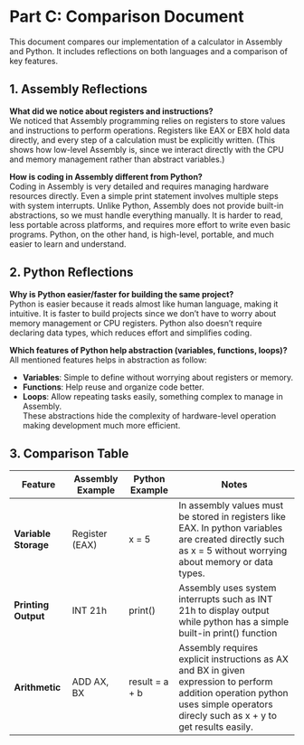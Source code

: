 # Part C: Comparison Document

This document compares our implementation of a calculator in Assembly and Python. It includes reflections on both languages and a comparison of key features.
## 1. Assembly Reflections
**What did we notice about registers and instructions?**  
  We noticed that Assembly programming relies on registers to store values and instructions to perform operations. Registers like EAX or EBX hold data directly, and every step of a calculation must be explicitly written. (This shows how low-level Assembly is, since we interact directly with the CPU and memory management rather than abstract variables.)  

**How is coding in Assembly different from Python?**  
  Coding in Assembly is very detailed and requires managing hardware resources directly. Even a simple print statement involves multiple steps with system interrupts. Unlike Python, Assembly does not provide built-in abstractions, so we must handle everything manually. It is harder to read, less portable across platforms, and requires more effort to write even basic programs. Python, on the other hand, is high-level, portable, and much easier to learn and understand.

## 2. Python Reflections
**Why is Python easier/faster for building the same project?**  
  Python is easier because it reads almost like human language, making it intuitive. It is faster to build projects since we don’t have to worry about memory management or CPU registers. Python also doesn’t require declaring data types, which reduces effort and simplifies coding.  

**Which features of Python help abstraction (variables, functions, loops)?**  
All mentioned features helps in abstraction as follow:
  - **Variables**: Simple to define without worrying about registers or memory.  
  - **Functions**: Help reuse and organize code better.  
  - **Loops**: Allow repeating tasks easily, something complex to manage in Assembly.  
  These abstractions hide the complexity of hardware-level operation making development much more efficient.

## 3. Comparison Table

| **Feature**        | **Assembly Example** | **Python Example** | **Notes** |
|---------------------|----------------------|--------------------|-----------|
| **Variable Storage** | Register (EAX)         | x = 5          | In assembly values must be stored in registers like EAX. In python variables are created directly such as x = 5 without worrying about memory or data types. |
| **Printing Output** | INT 21h            | print()   | Assembly uses system interrupts such as INT 21h to display output while python has a simple built-in print() function |
| **Arithmetic**      | ADD AX, BX         | result = a + b   | Assembly requires explicit instructions as AX and BX in given expression to perform addition operation python uses simple operators direcly such as x + y to get results easily. |

